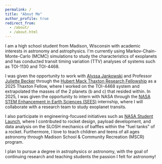 ```yaml
---
permalink: /
title: "About Me"
author_profile: true
redirect_from: 
  - /about/
  - /about.html
---
```


I am a high school student from Madison, Wisconsin with academic interests in astronomy and astrophysics. I'm currently using Markov-Chain-Monte-Carlo (MCMC) simulations to study the characteristics of exoplanets and has conducted transit timing variation (TTV) analyses of systems such as TOI-1130 and TOI-4468.

I was given the opportunity to work with [Alyssa Jankowski](https://alyssajankowski.carrd.co/#) and Professor [Juliette Becker](https://beckergroup.wiscweb.wisc.edu/) through the [Hubert Mack Thaxton Research Fellowship](https://www.instagram.com/p/DKvlhgYNa64/) as a 2025 Thaxton Fellow, where I worked on the TOI-4468 system and extrapolated the masses of the 2 planets (b and c) that resided within. In 2025, I was given the opportunity to intern with NASA through the [NASA STEM Enhancement in Earth Sciences (SEES)](https://www.csr.utexas.edu/education-outreach/high-school-internships/sees/) internship, where I will collaborate with a research team to study exoplanet transits. 

I also participate in engineering-focused initiatives such as [NASA Student Launch](https://www.nasa.gov/learning-resources/nasa-student-launch/), where I contributed to rocket design, payload development, and data analysis on the SLOSH mechanics of baffles within the "fuel tanks" of a rocket. Furthermore, I love to teach children and teens of all ages astronomy through Madison School & Community Recreation (MSCR) program.

I plan to pursue a degree in astrophysics or astronomy, with the goal of continuing research and teaching students the passion I felt for astronomy!
